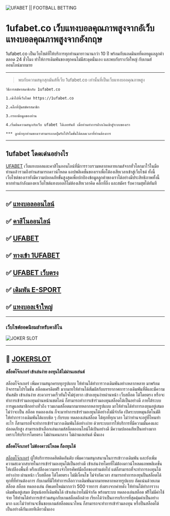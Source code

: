 ![UFABET || FOOTBALL BETTING](https://1ufabet.co/wp-content/uploads/2022/06/%E0%B8%94%E0%B8%B5%E0%B9%84%E0%B8%8B%E0%B8%99%E0%B9%8C%E0%B8%97%E0%B8%B5%E0%B9%88%E0%B9%84%E0%B8%A1%E0%B9%88%E0%B8%A1%E0%B8%B5%E0%B8%8A%E0%B8%B7%E0%B9%88%E0%B8%AD-7-1.png)



# 1ufabet.co เว็บแทงบอลคุณภาพสูงจากอัเว็บแทงบอลคุณภาพสูงจากอังกฤษ
1ufabet.co เป็นเว็บไซต์ที่ให้บริการทุกท่านมายาวนานกว่า 10 ปี พร้อมกับแอดมินทที่คอยดูแลลูกค้าตลอด 24 ชั่วโมง ทำให้การเดิมพันของทุกคนไม่มีสะดุดนั่นเอง และพบกับรางวัลใหญ่ กับเกมส์ออนไลน์มากมาย
****
> พบกับความสนุกสุกมันส์ที่เว็บ 1ufabet.co เท่านั้นที่เป็นเว็บแทงบอลคุณภาพสูง

```
วิธีการสมัครสมาชิกกับ 1ufabet.co

1.เข้าไปที่เว็บไซต์ https://1ufabet.co   

2.คลิ๊กที่ปุ่มสมัครสมาชิก

3.กรอกข้อมูลของท่าน

4.เริ่มต้นความสนุกกับเว็บ ufabet ได้เลยทันที เมื่อท่านทำการฝากเงินเข้าสู่ระบบของเรา

*** ลูกค้าทุกท่านของเราสามารถกดปุ่มรับโปรโมชั่นได้ตลดเวลาที่ท่านต้องการ
```
****
## 1ufabet โดดเด่นอย่างไร

[UFABET](https://1ufabet.co/ufabet-all-league/) เว็บแทงบอลและคาสิโนออนไลน์ที่มีการรวบรวมหลากหลายเกมส์จากทั่วโลกมาใว้ในมือท่านแล้วรวมถึงท่านสามารถดาวน์โหลด แอปพลิเคชั่นของเราเพื่อไ่ต้องเสียเวลาเข้าสู่เว็บไซต์ ทั้งนี้เว็บไซต์ของเรายังมีความปลอดภัยขั้นสูงสุดเพื่อปกป้องข้อมูลลูกค้าของเราได้อย่างมีประสิทธิภาพทั้งนี้หากท่านกำลังมองหาเว็บไซต์แทงบอลก็ไม่ต้องเสียเวลาคิด คลิ๊กที่ลิ้ง และสมัคร รับความสุขได้ทันที
****
## ✅ [แทงบอลออนไลน์](https://1ufabet.co)
## ✅ [คาสิโนออนไลน์](https://1ufabet.co/1ufabet-open-wider-world-gambling/)
## ✅ [UFABET](https://1ufabet.co/other-sites-surrendered-1ufabet/)
## ✅ [ทางเข้า 1UFABET](https://1ufabet.co/why-choose-to-bet-at-1ufabet/)
## ✅ [UFABET เว็บตรง](https://1ufabet.co)
## ✅ [เดิมพัน E-SPORT](https://1ufabet.co/1ufabet-new-form-gambling-e-sport/)
## ✅ [แทงบอลเจ้าใหญ่](https://1ufabet.co/1ufabet-1ufa-tactic1/)
****

### เว็บไซต์ยอดนิยมสำหรับคาสิโน

![JOKER SLOT](https://jokerbet.casino/wp-content/uploads/2022/04/%E0%B8%A3%E0%B8%B9%E0%B8%9B%E0%B8%9B%E0%B8%81%E0%B8%9A%E0%B8%97%E0%B8%84%E0%B8%A7%E0%B8%B2%E0%B8%A1%E0%B8%AA%E0%B8%A5%E0%B9%87%E0%B8%AD%E0%B8%951920x1080l1.62556d0a39b0b3.61229480-3.jpg)

****
## 🎰 [JOKERSLOT](https://jokerbet.casino/jokerslot/)

#### สล็อตโจ๊กเกอร์ เข้าเล่นง่าย ลงทุนได้ไม่ผ่านเอเย่นต์

สล็อตโจ๊กเกอร์ เพิ่มความสนุกครบทุกรูปแบบ ให้ท่านได้ทำการวางเดิมพันอย่างหลากหลาย มาพร้อมกิจกรรมโปรโมชั่น สล็อตเครดิตฟรี มากมายให้ท่านได้สัมผัสกับบรรยากาศการวางเดิมพันที่ดีและมีความทันสมัย เข้าเล่นง่าย สะดวกรวดเร็วทันใจไม่ยุ่งยาก เข้าลงทุนง่ายผ่านหน้า เว็บสล็อต ได้โดยตรง หรือจะทำการเข้าร่วมลงทุนผ่านหน้าแชตไลน์ ก็สามารถทำการเข้าร่วมลงทุนสล็อตได้เป็นอย่างดี ภายใต้ระบบการดูแลสมาชิกอย่างทั่วถึง รวมเกมสล็อตมากมายหลากหลายรูปแบบ มาให้ท่านได้ทำการลงทุนอยู่เสมอ ไม่ว่าจะเป็น สล็อต ทดลองเล่น ก็จะมาทำการเข้าร่วมลงทุนได้อย่างไม่มีจำกัด เปิดระบบหมุนอัตโนมัติ ให้ทำการวางเดิมพันได้แบบชิล ๆ กับรบบ ทดลองเล่นสล็อต  ได้ทุกที่ทุกเวลา ไม่ว่าท่านจะอยู่ที่ไหนทำอะไร ก็สามารถที่จะทำการเข้าร่วมวางเดิมพันได้อย่างง่าย ด้วยระบบการให้บริการที่มีความมั่นคงและปลอดภัยสูง สามารถเข้าเลือกเล่นเกมส์สล็อตออนไลน์ได้เป้นอย่างดี มีความปลอดภัยเป็นอย่างมาก เพราะให้บริการโดยตรง ไม่ผ่านคนกลาง ไม่ผ่านเอเย่นต์ นั่นเอง


#### สล็อตโจ๊กเกอร์ ไม่ต้องดาวน์โหลด ก็ลงทุนได้

[สล็อตโจ๊กเกอร์](https://jokerbet.casino/%e0%b8%84%e0%b8%b2%e0%b8%aa%e0%b8%b4%e0%b9%82%e0%b8%99/) ผู้ให้บริการยอดฮิตติดอันดับ เพิ่มความสนุกสนานในการเข้าวางเดิมพัน และยังเพิ่มความสะดวกสบายในการเข้าร่วมลงทุนได้เป็นอย่างดี เข้าเล่นง่ายโดยที่ไม่ต้องดาวน์โหลดแอพพลิเคชั่นให้เปลืองพื้นที่ หรือเปลืองความทรงจำโทรศัพท์มือถือของท่านต่อไป แต่ก็สามารถที่จะทำการลงทุนได้อย่างง่าย ผ่านหน้า เว็บสล็อต ได้โดยตรง ไม่มีเงื่อนไข ไม่จำกัดเวลา สามารถทำการลงทุนปั่นสล็อตได้ทุกที่ที่ท่านต้องการ กับเกมที่มีให้ทำการเลือกวางเดิมพันมากมายหลากหลายรูปแบบ อัดแน่นด้วยเกมสล็อต สล็อต ทดลองเล่น อัพเดทใหม่มากกว่า 500 รายการ ส่งตรงจากค่ายดัง ให้ท่านได้ทำการวางเดิมพันอยู่เสมอ มีทุนน้อยก็เดิมพันได้ เข้าเล่นง่ายไม่มีจำกัด พร้อมระบบ ทดลองเล่นสล็อต ฟรีไม่มีค่าใช้จ่าย ให้ท่านได้ทำการเข้าร่วมสนุกกับเกมสล็อตอีกด้วย เรียกได้ว่าเป็นการบริการที่สุดคุ้มค่าเป็นอย่างมาก และไม่ว่าท่านจะชื่นชอบเกมส์สล็อตแนวไหน ก็สามารถจะทำการเข้าร่วมลงทุน หรือปั่นสล็อตได้เป็นอย่างดีกันเลยทีเดียวนั่นเอง
